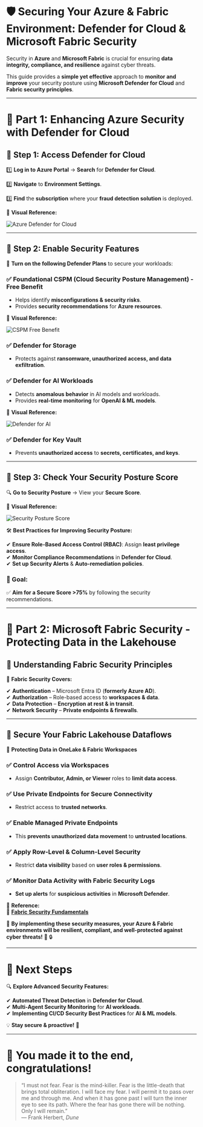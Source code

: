 # 🛡️ Securing Your Azure & Fabric Environment: Defender for Cloud & Microsoft Fabric Security  

Security in **Azure** and **Microsoft Fabric** is crucial for ensuring **data integrity, compliance, and resilience** against cyber threats.  

This guide provides a **simple yet effective** approach to **monitor and improve** your security posture using **Microsoft Defender for Cloud** and **Fabric security principles**.  

---

# 🔹 Part 1: Enhancing Azure Security with Defender for Cloud  

## 🎯 Step 1: Access Defender for Cloud  

1️⃣ **Log in to Azure Portal** → **Search** for **Defender for Cloud**.  

2️⃣ **Navigate** to **Environment Settings**.  

3️⃣ **Find** the **subscription** where your **fraud detection solution** is deployed.  

📌 **Visual Reference:**  

![Azure Defender for Cloud](https://github.com/DavidArayaS/AI-Powered-Insights-Fraud-Detection-Hackathon/blob/d6f39bdd8471a2a2ba4d36e8265e61bbd1cd5894/06-Security%20%26%20Compliance/Reference%20Pictures/%7B28D3690A-F2DB-4C78-86C6-AAF04C277AB3%7D.png)  

---

## 🎯 Step 2: Enable Security Features  

📌 **Turn on the following Defender Plans** to secure your workloads:  

### ✅ Foundational CSPM (Cloud Security Posture Management) - Free Benefit  

- Helps identify **misconfigurations & security risks**.  
- Provides **security recommendations** for **Azure resources**.  

📌 **Visual Reference:**  

![CSPM Free Benefit](https://github.com/DavidArayaS/AI-Powered-Insights-Fraud-Detection-Hackathon/blob/d6f39bdd8471a2a2ba4d36e8265e61bbd1cd5894/06-Security%20%26%20Compliance/Reference%20Pictures/%7BE6AFB236-E090-43B8-9717-60849BA8DBD5%7D.png)  

### ✅ Defender for Storage  

- Protects against **ransomware, unauthorized access, and data exfiltration**.  

### ✅ Defender for AI Workloads  

- Detects **anomalous behavior** in AI models and workloads.  
- Provides **real-time monitoring** for **OpenAI & ML models**.  

📌 **Visual Reference:**  

![Defender for AI](https://github.com/DavidArayaS/AI-Powered-Insights-Fraud-Detection-Hackathon/blob/d6f39bdd8471a2a2ba4d36e8265e61bbd1cd5894/06-Security%20%26%20Compliance/Reference%20Pictures/%7BCC55D47A-465C-4FAC-B3B9-6158621BCFEF%7D.png)  

### ✅ Defender for Key Vault  

- Prevents **unauthorized access** to **secrets, certificates, and keys**.  

---

## 🎯 Step 3: Check Your Security Posture Score  

🔍 **Go to Security Posture** → View your **Secure Score**.  

📌 **Visual Reference:**  

![Security Posture Score](https://github.com/DavidArayaS/AI-Powered-Insights-Fraud-Detection-Hackathon/blob/d6f39bdd8471a2a2ba4d36e8265e61bbd1cd5894/06-Security%20%26%20Compliance/Reference%20Pictures/%7B35C5EF33-A203-460C-B4BC-77BA8C3A3B37%7D.png)  

🛠️ **Best Practices for Improving Security Posture:**  

✔ **Ensure Role-Based Access Control (RBAC)**: Assign **least privilege access**.  
✔ **Monitor Compliance Recommendations** in **Defender for Cloud**.  
✔ **Set up Security Alerts** & **Auto-remediation policies**.  

### 🎯 Goal:  
✅ **Aim for a Secure Score >75%** by following the security recommendations.  

---

# 🔹 Part 2: Microsoft Fabric Security - Protecting Data in the Lakehouse  

## 🎯 Understanding Fabric Security Principles  

📌 **Fabric Security Covers:**  

✔ **Authentication** – Microsoft Entra ID (**formerly Azure AD**).  
✔ **Authorization** – Role-based access to **workspaces & data**.  
✔ **Data Protection** – **Encryption at rest & in transit**.  
✔ **Network Security** – **Private endpoints & firewalls**.  

---

## 🎯 Secure Your Fabric Lakehouse Dataflows  

📌 **Protecting Data in OneLake & Fabric Workspaces**  

### ✅ Control Access via Workspaces  
- Assign **Contributor, Admin, or Viewer** roles to **limit data access**.  

### ✅ Use Private Endpoints for Secure Connectivity  
- Restrict access to **trusted networks**.  

### ✅ Enable Managed Private Endpoints  
- This **prevents unauthorized data movement** to **untrusted locations**.  

### ✅ Apply Row-Level & Column-Level Security  
- Restrict **data visibility** based on **user roles & permissions**.  

### ✅ Monitor Data Activity with Fabric Security Logs  
- **Set up alerts** for **suspicious activities** in **Microsoft Defender**.  

📌 **Reference:**  
🔗 [**Fabric Security Fundamentals**](https://github.com/MicrosoftDocs/fabric-docs/blob/main/docs/security/security-fundamentals.md)  

🚀 **By implementing these security measures, your Azure & Fabric environments will be resilient, compliant, and well-protected against cyber threats!** 🎯 🔒  

---

# 🔹 Next Steps  

🔍 **Explore Advanced Security Features:**  

✔ **Automated Threat Detection** in **Defender for Cloud**.  
✔ **Multi-Agent Security Monitoring** for **AI workloads**.  
✔ **Implementing CI/CD Security Best Practices** for **AI & ML models**.  

💡 **Stay secure & proactive!** 🚀  

---

# 🎉 You made it to the end, congratulations!  

> “I must not fear. Fear is the mind-killer. Fear is the little-death that brings total obliteration. I will face my fear. I will permit it to pass over me and through me. And when it has gone past I will turn the inner eye to see its path. Where the fear has gone there will be nothing. Only I will remain.”  
> ― Frank Herbert, *Dune*  
